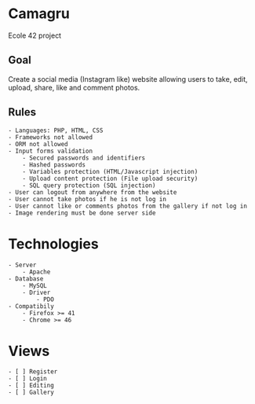 # Camagru

Ecole 42 project

## Goal

Create a social media (Instagram like) website allowing users to take, edit, upload, share, like and comment photos.

## Rules

	- Languages: PHP, HTML, CSS
	- Frameworks not allowed
	- ORM not allowed
	- Input forms validation
		- Secured passwords and identifiers
		- Hashed passwords
		- Variables protection (HTML/Javascript injection)
		- Upload content protection (File upload security)
		- SQL query protection (SQL injection)
	- User can logout from anywhere from the website
	- User cannot take photos if he is not log in
	- User cannot like or comments photos from the gallery if not log in
	- Image rendering must be done server side

# Technologies

	- Server
		- Apache
	- Database
		- MySQL
		- Driver
			- PDO
	- Compatibily
		- Firefox >= 41
		- Chrome >= 46

# Views

	- [ ] Register
	- [ ] Login
	- [ ] Editing
	- [ ] Gallery
